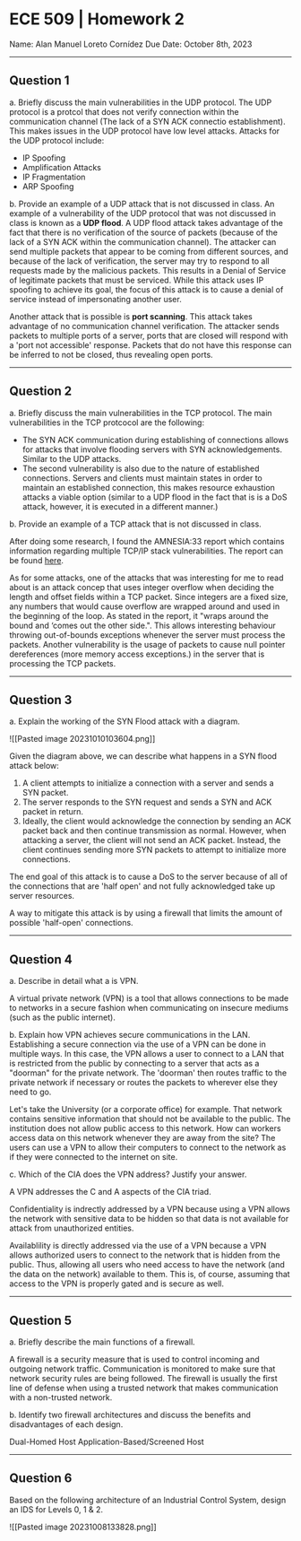 # ECE 509 | Homework 2

Name: Alan Manuel Loreto Cornídez Due Date: October 8th, 2023

---

## Question 1

a. Briefly discuss the main vulnerabilities in the UDP protocol. The UDP
protocol is a protcol that does not verify connection within the communication
channel (The lack of a SYN ACK connectio establishment). This makes issues in
the UDP protocol have low level attacks. Attacks for the UDP protocol include:

- IP Spoofing
- Amplification Attacks
- IP Fragmentation
- ARP Spoofing

b. Provide an example of a UDP attack that is not discussed in class. An example
of a vulnerability of the UDP protocol that was not discussed in class is known
as a **UDP flood**. A UDP flood attack takes advantage of the fact that there is
no verification of the source of packets (because of the lack of a SYN ACK
within the communication channel). The attacker can send multiple packets that
appear to be coming from different sources, and because of the lack of
verification, the server may try to respond to all requests made by the
malicious packets. This results in a Denial of Service of legitimate packets
that must be serviced. While this attack uses IP spoofing to achieve its goal,
the focus of this attack is to cause a denial of service instead of
impersonating another user.

Another attack that is possible is **port scanning**. This attack takes
advantage of no communication channel verification. The attacker sends packets
to multiple ports of a server, ports that are closed will respond with a 'port
not accessible' response. Packets that do not have this response can be inferred
to not be closed, thus revealing open ports.

---

## Question 2

a. Briefly discuss the main vulnerabilities in the TCP protocol. The main
vulnerabilities in the TCP protcocol are the following:

- The SYN ACK communication during establishing of connections allows for
  attacks that involve flooding servers with SYN acknowledgements. Similar to
  the UDP attacks.
- The second vulnerability is also due to the nature of established connections.
  Servers and clients must maintain states in order to maintain an established
  connection, this makes resource exhaustion attacks a viable option (similar to
  a UDP flood in the fact that is is a DoS attack, however, it is executed in a
  different manner.)

b. Provide an example of a TCP attack that is not discussed in class.

After doing some research, I found the AMNESIA:33 report which contains
information regarding multiple TCP/IP stack vulnerabilities. The report can be
found [here](https://www.forescout.com/resources/amnesia33-how-tcp-ip-stacks-breed-critical-vulnerabilities-in-iot-ot-and-it-devices/).

As for some attacks, one of the attacks that was interesting for me to read
about is an attack concep that uses integer overflow when deciding the length
and offset fields within a TCP packet. Since integers are a fixed size, any
numbers that would cause overflow are wrapped around and used in the beginning
of the loop. As stated in the report, it "wraps around the bound and ‘comes out
the other side.". This allows interesting behaviour throwing out-of-bounds
exceptions whenever the server must process the packets. Another vulnerability
is the usage of packets to cause null pointer dereferences (more memory access
exceptions.) in the server that is processing the TCP packets.

---

## Question 3

a. Explain the working of the SYN Flood attack with a diagram.

![[Pasted image 20231010103604.png]]

Given the diagram above, we can describe what happens in a SYN flood attack
below:

1. A client attempts to initialize a connection with a server and sends a SYN
   packet.
2. The server responds to the SYN request and sends a SYN and ACK packet in
   return.
3. Ideally, the client would acknowledge the connection by sending an ACK packet
   back and then continue transmission as normal. However, when attacking a
   server, the client will not send an ACK packet. Instead, the client continues
   sending more SYN packets to attempt to initialize more connections.

The end goal of this attack is to cause a DoS to the server because of all of
the connections that are 'half open' and not fully acknowledged take up server
resources.

A way to mitigate this attack is by using a firewall that limits the amount of
possible 'half-open' connections.

---

## Question 4

a. Describe in detail what a is VPN.

A virtual private network (VPN) is a tool that allows  connections to be made to networks in a secure fashion when communicating on insecure mediums (such as the public internet).

b. Explain how VPN achieves secure communications in the LAN.
Establishing a secure connection via the use of a VPN can be done in multiple ways. In this case, the VPN allows a user to connect to a LAN that is restricted from the public by connecting to a server that acts as a "doorman" for the private network. The 'doorman' then routes traffic to the private network if necessary or routes the packets to wherever else they need to go.

Let's take the University (or a corporate office) for example. That network contains sensitive information that should not be available to the public. The institution does not allow public access to this network. How can workers access data on this network whenever they are away from the site? The users can use a VPN to allow their computers to connect to the network as if they were connected to the internet on site.


c. Which of the CIA does the VPN address? Justify your answer.

A VPN addresses the C and A aspects of the CIA triad.

Confidentiality is indrectly addressed by a VPN because using a VPN allows the network with sensitive data to be hidden so that data is not available for attack from unauthorized entities.

Availablility is directly addressed via the use of a VPN because a VPN allows authorized users to connect to the network that is hidden from the public. Thus, allowing all users who need access to have the network (and the data on the network) available to them. This is, of course, assuming that access to the VPN is properly gated and is secure as well.


---

## Question 5

a. Briefly describe the main functions of a firewall. 

A firewall is a security measure that is used to control incoming and outgoing network traffic. Communication is monitored to make sure that network security rules are being followed. The firewall is usually the first line of defense when using a trusted network that makes communication with a non-trusted network.

b. Identify two firewall architectures and discuss the benefits and disadvantages of each design.

Dual-Homed Host
Application-Based/Screened Host


---

## Question 6

Based on the following architecture of an Industrial Control System, design an
IDS for Levels 0, 1 & 2.

![[Pasted image 20231008133828.png]]
